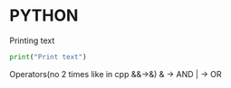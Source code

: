 # PYTHON


Printing text
```py
print("Print text")
```
Operators(no 2 times like in cpp &&->&)
& -> AND
| -> OR

